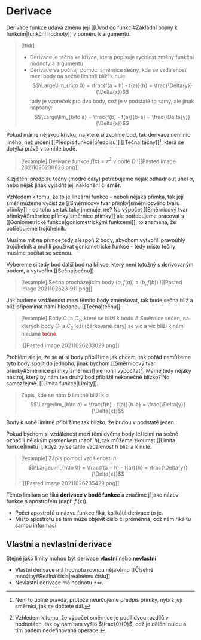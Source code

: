 # Derivace
Derivace funkce udává změnu její [[Úvod do funkcí#Základní pojmy k funkcím|funkční hodnoty]] v poměru k argumentu.

>[!tldr]
>- Derivace je tečna ke křivce, která popisuje rychlost změny funkční hodnoty a argumentu
>- Derivace se počítají pomocí směrnice sečny, kde se vzdálenost mezi body na sečně limitně blíží k nule
>$$\Large\lim_{h\to 0} = \frac{f(a + h) - f(a)}{h} = \frac{\Delta{y}}{\Delta{x}}$$
>tady je vzoreček pro dva body, což je v podstatě to samý, ale jinak napsaný:
>$$\Large\lim_{b\to a} = \frac{f(b) - f(a)}{b-a} = \frac{\Delta{y}}{\Delta{x}}$$
>

Pokud máme nějakou křivku, na které si zvolíme bod, tak derivace není nic jiného, než určení [[Předpis funkce|předpisu]] [[Tečna|tečny]][^2], která se dotýká právě v tomhle bodě.

>[!example] Derivace funkce $f(x)=x^2$ v bodě $D$
>![[Pasted image 20211026230823.png]]

K zjištění předpisu tečny (modré čáry) potřebujeme nějak odhadnout úhel $\alpha$, nebo nějak jinak vyjádřit její naklonění či **směr**. 

Vzhledem k tomu, že to je lineární funkce - neboli nějaká přímka, tak její směr můžeme vyčíst ze [[Směrnicový tvar přímky|směrnicového tvaru přímky]] - od toho se tak taky jmenuje, ne? Na výpočet [[Směrnicový tvar přímky#Směrnice přímky|směrnice přímky]] ale potřebujeme pracovat s [[Goniometrické funkce|goniometrickými funkcemi]], to znamená, že potřebujeme trojúhelník. 

Musíme mít na přímce tedy alespoň 2 body, abychom vytvořili pravoúhlý trojúhelník a mohli používat goniometrické funkce - tedy místo tečny musíme počítat se sečnou.

Vybereme si tedy bod další bod na křivce, který není totožný s derivovaným bodem, a vytvořím [[Sečna|sečnu]].
>[!example] Sečna procházejícím body $(a, f(a))$ a $(b, f(b))$
>![[Pasted image 20211026231911.png]]

Jak budeme vzdálenost mezi těmito body zmenšovat, tak bude sečna blíž a blíž připomínat námi hledanou [[Tečna|tečnu]].

>[!example] Body $C_1$ a $C_2$, které se blíží k bodu $A$
>Směrnice sečen, na kterých body $C_1$ a $C_2$ leží (čárkované čáry) se víc a víc blíží k námi hledané <span style="color: red">tečně</span>.
>
>![[Pasted image 20211026233029.png]]

Problém ale je, že se ať si body přiblížíme jak chcem, tak pořád nemůžeme tyto body spojit do jednoho, jinak bychom [[Směrnicový tvar přímky#Směrnice přímky|směrnici]] nemohli vypočítat[^1]. Máme tedy nějaký nástroj, který by nám ten druhý bod přiblížil nekonečně blízko? No samozřejmě. [[Limita funkce|Limity]].

> Zápis, kde se nám $b$ limitně blíží k $a$
> $$\Large\lim_{b\to a} = \frac{f(b) - f(a)}{b-a} = \frac{\Delta{y}}{\Delta{x}}$$

Body k sobě limitně přiblížíme tak blízko, že budou v podstatě jeden.

Pokud bychom si vzdálenost mezi těmi dvěma body ležícími na sečně označili nějakým písmenkem (např. $h$), tak můžeme zkoumat [[Limita funkce|limitu]], když by se tahle vzdálenost $h$ blížila k nule.

>[!example] Zápis pomocí vzdálenosti $h$
> $$\Large\lim_{h\to 0} = \frac{f(a + h) - f(a)}{h} = \frac{\Delta{y}}{\Delta{x}}$$
>![[Pasted image 20211026235429.png]]

Těmto limitám se říká **derivace v bodě funkce** a značíme jí jako název funkce s apostrofem (např. $f'(x)$).
- Počet apostrofů u názvu funkce říká, kolikátá derivace to je.
- Místo apostrofu se tam může objevit číslo či proměnná, což nám říká tu samou informaci

## Vlastní a nevlastní derivace
Stejně jako limity mohou být derivace **vlastní** nebo **nevlastní**
- Vlastní derivace má hodnotu rovnou nějakému [[Číselné množiny#Reálná čísla|reálnému číslu]]
- Nevlastní derivace má hodnotu $\pm\infty$.



[^1]: Vzhledem k tomu, že výpočet směrnice je podíl dvou rozdílů v hodnotách, tak by nám tam vyšlo $\frac{0}{0}$, což je dělění nulou a tím pádem nedefinovaná operace.
[^2]: Není to úplně pravda, protože neurčujeme předpis přímky, nýbrž její směrnici, jak se dočtete dál.